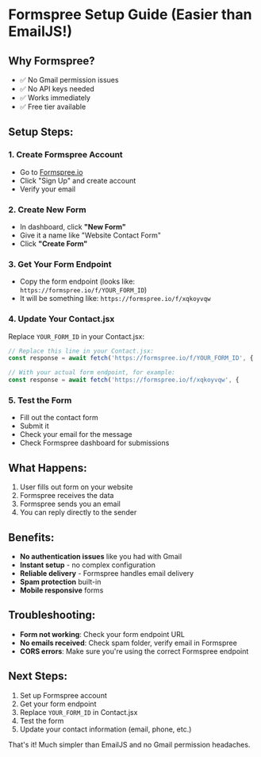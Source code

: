 # Formspree Setup Guide (Easier than EmailJS!)

## Why Formspree?
- ✅ No Gmail permission issues
- ✅ No API keys needed
- ✅ Works immediately
- ✅ Free tier available

## Setup Steps:

### 1. Create Formspree Account
- Go to [Formspree.io](https://formspree.io/)
- Click "Sign Up" and create account
- Verify your email

### 2. Create New Form
- In dashboard, click **"New Form"**
- Give it a name like "Website Contact Form"
- Click **"Create Form"**

### 3. Get Your Form Endpoint
- Copy the form endpoint (looks like: `https://formspree.io/f/YOUR_FORM_ID`)
- It will be something like: `https://formspree.io/f/xqkoyvqw`

### 4. Update Your Contact.jsx
Replace `YOUR_FORM_ID` in your Contact.jsx:

```javascript
// Replace this line in your Contact.jsx:
const response = await fetch('https://formspree.io/f/YOUR_FORM_ID', {

// With your actual form endpoint, for example:
const response = await fetch('https://formspree.io/f/xqkoyvqw', {
```

### 5. Test the Form
- Fill out the contact form
- Submit it
- Check your email for the message
- Check Formspree dashboard for submissions

## What Happens:
1. User fills out form on your website
2. Formspree receives the data
3. Formspree sends you an email
4. You can reply directly to the sender

## Benefits:
- **No authentication issues** like you had with Gmail
- **Instant setup** - no complex configuration
- **Reliable delivery** - Formspree handles email delivery
- **Spam protection** built-in
- **Mobile responsive** forms

## Troubleshooting:
- **Form not working**: Check your form endpoint URL
- **No emails received**: Check spam folder, verify email in Formspree
- **CORS errors**: Make sure you're using the correct Formspree endpoint

## Next Steps:
1. Set up Formspree account
2. Get your form endpoint
3. Replace `YOUR_FORM_ID` in Contact.jsx
4. Test the form
5. Update your contact information (email, phone, etc.)

That's it! Much simpler than EmailJS and no Gmail permission headaches. 